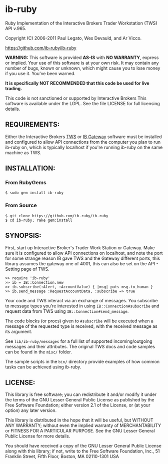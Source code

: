 # ib-ruby

Ruby Implementation of the Interactive Brokers Trader Workstation (TWS) API v.965.

Copyright (C) 2006-2011 Paul Legato, Wes Devauld, and Ar Vicco.

https://github.com/ib-ruby/ib-ruby

__WARNING:__ This software is provided __AS-IS__ with __NO WARRANTY__, express or
implied. Your use of this software is at your own risk. It may contain
any number of bugs, known or unknown, which might cause you to lose
money if you use it. You've been warned.

__It is specifically NOT RECOMMENDED that this code be used for live trading.__

This code is not sanctioned or supported by Interactive Brokers
This software is available under the LGPL. See the file LICENSE for full licensing details.


## REQUIREMENTS:

Either the Interactive Brokers
[TWS](http://www.interactivebrokers.com/en/p.php?f=tws) or
[IB Gateway](http://www.interactivebrokers.com/en/control/systemstandalone-ibGateway.php?os=unix&ib_entity=llc)
software must be installed and configured to allow API connections
from the computer you plan to run ib-ruby on, which is typically
localhost if you're running ib-ruby on the same machine as TWS.

## INSTALLATION:

### From RubyGems

    $ sudo gem install ib-ruby

### From Source

    $ git clone https://github.com/ib-ruby/ib-ruby
    $ cd ib-ruby; rake gem:install

## SYNOPSIS:

First, start up Interactive Broker's Trader Work Station or Gateway.
Make sure it is configured to allow API connections on localhost, and note
the port for some strange reason IB gave TWS and the Gateway different ports,
this library assumes the gateway one of 4001, this can also be set on the
API - Setting page of TWS.

    >> require 'ib-ruby'
    >> ib = IB::Connection.new
    >> ib.subscribe(:Alert, :AccountValue) { |msg| puts msg.to_human }
    >> ib.send_message :RequestAccountData, :subscribe => true

Your code and TWS interact via an exchange of messages. You
subscribe to message types you're interested in using
`IB::Connection#subscribe` and request data from TWS using
`IB::Connection#send_message`.

The code blocks (or procs) given to `#subscribe` will be executed when
a message of the requested type is received, with the received message as
its argument.

See `lib/ib-ruby/messages` for a full list of supported incoming/outgoing messages and
their attributes. The original TWS docs and code samples can be found
in the `misc/` folder.

The sample scripts in the `bin/` directory provide examples of how
common tasks can be achieved using ib-ruby.


## LICENSE:

This library is free software; you can redistribute it and/or modify
it under the terms of the GNU Lesser General Public License as
published by the Free Software Foundation; either version 2.1 of the
License, or (at your option) any later version.

This library is distributed in the hope that it will be useful, but
WITHOUT ANY WARRANTY; without even the implied warranty of
MERCHANTABILITY or FITNESS FOR A PARTICULAR PURPOSE. See the GNU
Lesser General Public License for more details.

You should have received a copy of the GNU Lesser General Public
License along with this library; if not, write to the Free Software
Foundation, Inc., 51 Franklin Street, Fifth Floor, Boston, MA
02110-1301 USA

